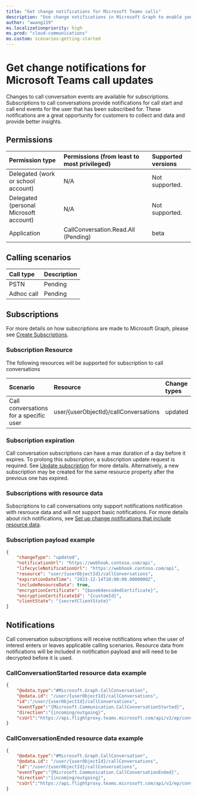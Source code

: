 ```yaml
---
title: "Get change notifications for Microsoft Teams calls"
description: "Use change notifications in Microsoft Graph to enable you to subscribe to call started/ended for Microsoft Teams calls."
author: "awang119"
ms.localizationpriority: high
ms.prod: "cloud-communications"
ms.custom: scenarios:getting-started
---
```


# Get change notifications for Microsoft Teams call updates

Changes to call conversation events are available for subscriptions. Subscriptions to call conversations provide notifications for call start and call end events for the user that has been subscribed for. These notifications are a great opportunity for customers to  collect and data and provide better insights.

## Permissions

| Permission type                       | Permissions (from least to most privileged)              | Supported versions |
|:--------------------------------------|:---------------------------------------------------------|:-------------------|
| Delegated (work or school account)    | N/A                                                      | Not supported.     |
| Delegated (personal Microsoft account)| N/A                                                      | Not supported.     |
| Application                           | CallConversation.Read.All (Pending)                      | beta               |

## Calling scenarios

| Call type          | Description                                              |
|:-------------------|:---------------------------------------------------------|
| PSTN               | Pending                                                  |
| Adhoc call         | Pending                                                  |


## Subscriptions

For more details on how subscriptions are made to Microsoft Graph, please see [Create Subscriptions](/graph/api/subscription-post-subscriptions).

### Subscription Resource
The following resources will be supported for subscription to call conversations

| Scenario                               | Resource                              | Change types |
|:---------------------------------------|:--------------------------------------|:-------------|
| Call conversations for a specific user | user/{userObjectId}/callConversations | updated      |

### Subscription expiration

Call conversation subscriptions can have a max duration of a day before it expires. To prolong this subscription, a subscription update request is required. See [Update subscription](/graph/api/subscription-update) for more details. Alternatively, a new subscription may be created for the same resource property after the previous one has expired.

### Subscriptions with resource data

Subscriptions to call conversations only support notifications notification with resrouce data and will not support basic notifications. For more details about rich notifications, see [Set up change notifications that include resource data](/graph/webhooks-with-resource-data).

### Subscription payload example

```json
{
    "changeType": "updated",
    "notificationUrl": "https://webhook.contoso.com/api",
    "lifecycleNotificationUrl": "https://webhook.contoso.com/api",
    "resource": "user/{userObjectId}/callConversations",
    "expirationDateTime": "2023-12-14T10:00:00.0000000Z",
    "includeResourceData": true,
    "encryptionCertificate": "{base64encodedCertificate}",
    "encryptionCertificateId": "{customId}",
    "clientState": "{secretClientState}"
}
```

## Notifications

Call conversation subscriptions will receive notifications when the user of interest enters or leaves applicable calling scenarios. Resource data from notifications will be included in notification payload and will need to be decrypted before it is used.

### CallConversationStarted resource data example

```json
{	 
    "@odata.type":"#Microsoft.Graph.CallConversation", 
    "@odata.id": "/user/{userObjectId}/callConversations", 
    "id":"/user/{userObjectId}/callConversations", 
    "eventType":"{Microsoft.Communication.CallConversationStarted}", 
    "direction":"{incoming/outgoing}",
    "csUrl":"https://api.flightproxy.teams.microsoft.com/api/v2/ep/conv-jpea.conv.skype.com/conv/IU-j__abcdef123343?i=7&e=12345678"
}
```

### CallConversationEnded resource data example

```json
{	 
    "@odata.type":"#Microsoft.Graph.CallConversation", 
    "@odata.id": "/user/{userObjectId}/callConversations", 
    "id":"/user/{userObjectId}/callConversations", 
    "eventType":"{Microsoft.Communication.CallConversationEnded}", 
    "direction":"{incoming/outgoing}",
    "csUrl":"https://api.flightproxy.teams.microsoft.com/api/v2/ep/conv-jpea.conv.skype.com/conv/IU-j__abcdef123343?i=7&e=12345678"
}
```